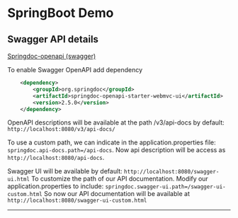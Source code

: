 # SpringBoot Demo


## Swagger API details

[Springdoc-openapi (swagger)](https://springdoc.org/#swagger-ui-properties)

To enable Swagger OpenAPI add dependency 
```xml
    <dependency>
        <groupId>org.springdoc</groupId>
        <artifactId>springdoc-openapi-starter-webmvc-ui</artifactId>
        <version>2.5.0</version>
    </dependency>
```

OpenAPI descriptions will be available at the path /v3/api-docs by default: ``http://localhost:8080/v3/api-docs/``

To use a custom path, we can indicate in the application.properties file:
``springdoc.api-docs.path=/api-docs``. Now api description will be access as ``http://localhost:8080/api-docs``.

Swagger UI will be available by default: ``http://localhost:8080/swagger-ui.html``
To customize the path of our API documentation. Modify our application.properties to include: ``springdoc.swagger-ui.path=/swagger-ui-custom.html``
So now our API documentation will be available at ``http://localhost:8080/swagger-ui-custom.html``

---